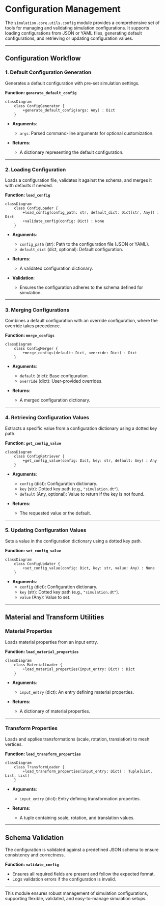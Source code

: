 # Configuration Management

The `simulation.core.utils.config` module provides a comprehensive set of tools for managing and validating simulation configurations. It supports loading configurations from JSON or YAML files, generating default configurations, and retrieving or updating configuration values.

---

## **Configuration Workflow**

### 1. **Default Configuration Generation**

Generates a default configuration with pre-set simulation settings.

**Function: `generate_default_config`**
```mermaid
classDiagram
    class ConfigGenerator {
        +generate_default_config(args: Any) : Dict
    }
```
- **Arguments**:
  - `args`: Parsed command-line arguments for optional customization.

- **Returns**:
  - A dictionary representing the default configuration.

---

### 2. **Loading Configuration**

Loads a configuration file, validates it against the schema, and merges it with defaults if needed.

**Function: `load_config`**
```mermaid
classDiagram
    class ConfigLoader {
        +load_config(config_path: str, default_dict: Dict[str, Any]) : Dict
        +validate_config(config: Dict) : None
    }
```
- **Arguments**:
  - `config_path` (str): Path to the configuration file (JSON or YAML).
  - `default_dict` (dict, optional): Default configuration.

- **Returns**:
  - A validated configuration dictionary.

- **Validation**:
  - Ensures the configuration adheres to the schema defined for simulation.

---

### 3. **Merging Configurations**

Combines a default configuration with an override configuration, where the override takes precedence.

**Function: `merge_configs`**
```mermaid
classDiagram
    class ConfigMerger {
        +merge_configs(default: Dict, override: Dict) : Dict
    }
```
- **Arguments**:
  - `default` (dict): Base configuration.
  - `override` (dict): User-provided overrides.

- **Returns**:
  - A merged configuration dictionary.

---

### 4. **Retrieving Configuration Values**

Extracts a specific value from a configuration dictionary using a dotted key path.

**Function: `get_config_value`**
```mermaid
classDiagram
    class ConfigRetriever {
        +get_config_value(config: Dict, key: str, default: Any) : Any
    }
```
- **Arguments**:
  - `config` (dict): Configuration dictionary.
  - `key` (str): Dotted key path (e.g., `"simulation.dt"`).
  - `default` (Any, optional): Value to return if the key is not found.

- **Returns**:
  - The requested value or the default.

---

### 5. **Updating Configuration Values**

Sets a value in the configuration dictionary using a dotted key path.

**Function: `set_config_value`**
```mermaid
classDiagram
    class ConfigUpdater {
        +set_config_value(config: Dict, key: str, value: Any) : None
    }
```
- **Arguments**:
  - `config` (dict): Configuration dictionary.
  - `key` (str): Dotted key path (e.g., `"simulation.dt"`).
  - `value` (Any): Value to set.

---

## **Material and Transform Utilities**

### **Material Properties**

Loads material properties from an input entry.

**Function: `load_material_properties`**
```mermaid
classDiagram
    class MaterialLoader {
        +load_material_properties(input_entry: Dict) : Dict
    }
```
- **Arguments**:
  - `input_entry` (dict): An entry defining material properties.

- **Returns**:
  - A dictionary of material properties.

---

### **Transform Properties**

Loads and applies transformations (scale, rotation, translation) to mesh vertices.

**Function: `load_transform_properties`**
```mermaid
classDiagram
    class TransformLoader {
        +load_transform_properties(input_entry: Dict) : Tuple[List, List, List]
    }
```
- **Arguments**:
  - `input_entry` (dict): Entry defining transformation properties.

- **Returns**:
  - A tuple containing scale, rotation, and translation values.

--- 

## **Schema Validation**

The configuration is validated against a predefined JSON schema to ensure consistency and correctness.

**Function: `validate_config`**
- Ensures all required fields are present and follow the expected format.
- Logs validation errors if the configuration is invalid.

--- 

This module ensures robust management of simulation configurations, supporting flexible, validated, and easy-to-manage simulation setups.